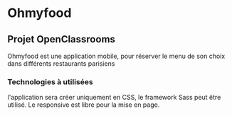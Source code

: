 # Ohmyfood

<h2>Projet OpenClassrooms</h2>

<p>Ohmyfood est une application mobile, pour réserver le menu de son choix dans différents restaurants parisiens</p>

<h3>Technologies à utilisées</h3>

<p>l'application sera créer uniquement en CSS, le framework Sass peut être utilisé. Le responsive est libre pour la mise en page.</p>


